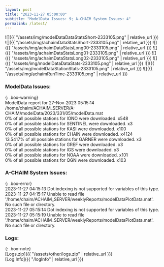 ```yaml
---
layout: post
title: "2023-11-27 05:00:00"
subtitle: "ModelData Issues: 9; A-CHAIM System Issues: 4"
permalink: /latest/
---
```


![]({{ "/assets/img/modelDataDataStatsShort-2333105.png" | relative_url }})
![]({{ "/assets/img/achaimDataStatsShort-2333105.png" | relative_url }})
![]({{ "/assets/img/achaimDataStatsLong00-2333105.png" | relative_url }})
![]({{ "/assets/img/achaimDataStatsLong01-2333105.png" | relative_url }})
![]({{ "/assets/img/achaimDataStatsLong02-2333105.png" | relative_url }})
![]({{ "/assets/img/modelDataDataStats-2333105.png" | relative_url }})
![]({{ "/assets/img/modelDataStationStats-2333105.png" | relative_url }})
![]({{ "/assets/img/achaimRunTime-2333105.png" | relative_url }})


### ModelData Issues:  
  
{: .box-warning}  
 ModelData report for 27-Nov-2023 05:15:14   
 /home/chaim/ACHAIM_SERVER/A-CHAIM/modelData/2023/331/05/modelData.mat   
 0% of all possible stations for IONO were downloaded. x548   
 0% of all possible stations for SENTINEL were downloaded. x3   
 0% of all possible stations for KASI were downloaded. x100   
 0% of all possible stations for CHAIN were downloaded. x4124   
 13.5417% of all possible stations for GARNER were downloaded. x3   
 0% of all possible stations for GREF were downloaded. x3   
 0% of all possible stations for IGS were downloaded. x3   
 0% of all possible stations for NOAA were downloaded. x101   
 0% of all possible stations for QGN were downloaded. x103   
  
### A-CHAIM System Issues:  
  
{: .box-error}  
2023-11-27 04:15:13 Dot indexing is not supported for variables of this type.  
2023-11-27 04:15:17 Unable to read file '/home/chaim/ACHAIM_SERVER/weeklyReports/modelDataPlotData.mat'. No such file or directory.  
2023-11-27 05:15:14 Dot indexing is not supported for variables of this type.  
2023-11-27 05:15:19 Unable to read file '/home/chaim/ACHAIM_SERVER/weeklyReports/modelDataPlotData.mat'. No such file or directory.  

### Logs:  
  
{: .box-note}  
[Logs.zip]({{ "/assets/other/logs.zip" | relative_url }})  
[Log Info]({{ "/logInfo" | relative_url }})  
